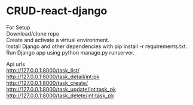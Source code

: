 # CRUD-react-django
For Setup\
Download/clone repo \
Create and activate a virtual environment. \
Install Django and other dependencies with pip install -r requirements.txt. \
Run Django app using python manage.py runserver. 


Api urls \
http://127.0.0.1:8000/task_list/     \
http://127.0.0.1:8000/task_detail/<int:pk> \
http://127.0.0.1:8000/task_create/   \
http://127.0.0.1:8000/task_update/<int:task_pk> \
http://127.0.0.1:8000/task_delete/<int:task_pk>  
